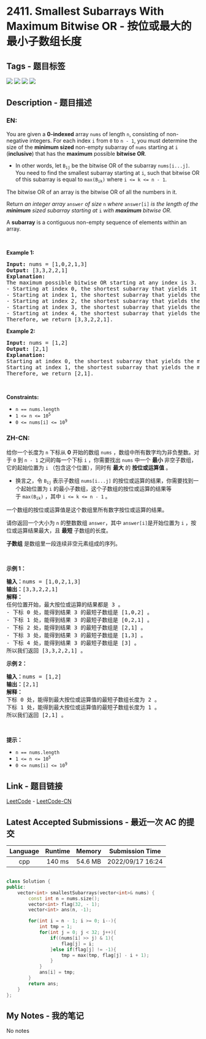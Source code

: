 
# 2411. Smallest Subarrays With Maximum Bitwise OR - 按位或最大的最小子数组长度

## Tags - 题目标签

 <img src="https://img.shields.io/badge/Bit Manipulation-位运算-blue.svg">   <img src="https://img.shields.io/badge/Array-数组-blue.svg">   <img src="https://img.shields.io/badge/Binary Search-二分查找-blue.svg">   <img src="https://img.shields.io/badge/Sliding Window-滑动窗口-blue.svg">  


## Description - 题目描述

### EN:
<p>You are given a <strong>0-indexed</strong> array <code>nums</code> of length <code>n</code>, consisting of non-negative integers. For each index <code>i</code> from <code>0</code> to <code>n - 1</code>, you must determine the size of the <strong>minimum sized</strong> non-empty subarray of <code>nums</code> starting at <code>i</code> (<strong>inclusive</strong>) that has the <strong>maximum</strong> possible <strong>bitwise OR</strong>.</p>

<ul>
	<li>In other words, let <code>B<sub>ij</sub></code> be the bitwise OR of the subarray <code>nums[i...j]</code>. You need to find the smallest subarray starting at <code>i</code>, such that bitwise OR of this subarray is equal to <code>max(B<sub>ik</sub>)</code> where <code>i &lt;= k &lt;= n - 1</code>.</li>
</ul>

<p>The bitwise OR of an array is the bitwise OR of all the numbers in it.</p>

<p>Return <em>an integer array </em><code>answer</code><em> of size </em><code>n</code><em> where </em><code>answer[i]</code><em> is the length of the <strong>minimum</strong> sized subarray starting at </em><code>i</code><em> with <strong>maximum</strong> bitwise OR.</em></p>

<p>A <strong>subarray</strong> is a contiguous non-empty sequence of elements within an array.</p>

<p>&nbsp;</p>
<p><strong class="example">Example 1:</strong></p>

<pre>
<strong>Input:</strong> nums = [1,0,2,1,3]
<strong>Output:</strong> [3,3,2,2,1]
<strong>Explanation:</strong>
The maximum possible bitwise OR starting at any index is 3. 
- Starting at index 0, the shortest subarray that yields it is [1,0,2].
- Starting at index 1, the shortest subarray that yields the maximum bitwise OR is [0,2,1].
- Starting at index 2, the shortest subarray that yields the maximum bitwise OR is [2,1].
- Starting at index 3, the shortest subarray that yields the maximum bitwise OR is [1,3].
- Starting at index 4, the shortest subarray that yields the maximum bitwise OR is [3].
Therefore, we return [3,3,2,2,1]. 
</pre>

<p><strong class="example">Example 2:</strong></p>

<pre>
<strong>Input:</strong> nums = [1,2]
<strong>Output:</strong> [2,1]
<strong>Explanation:
</strong>Starting at index 0, the shortest subarray that yields the maximum bitwise OR is of length 2.
Starting at index 1, the shortest subarray that yields the maximum bitwise OR is of length 1.
Therefore, we return [2,1].
</pre>

<p>&nbsp;</p>
<p><strong>Constraints:</strong></p>

<ul>
	<li><code>n == nums.length</code></li>
	<li><code>1 &lt;= n &lt;= 10<sup>5</sup></code></li>
	<li><code>0 &lt;= nums[i] &lt;= 10<sup>9</sup></code></li>
</ul>


### ZH-CN:
<p>给你一个长度为 <code>n</code>&nbsp;下标从 <strong>0</strong>&nbsp;开始的数组&nbsp;<code>nums</code>&nbsp;，数组中所有数字均为非负整数。对于&nbsp;<code>0</code>&nbsp;到&nbsp;<code>n - 1</code>&nbsp;之间的每一个下标 <code>i</code>&nbsp;，你需要找出&nbsp;<code>nums</code>&nbsp;中一个 <strong>最小</strong> 非空子数组，它的起始位置为&nbsp;<code>i</code>&nbsp;（包含这个位置），同时有&nbsp;<strong>最大</strong>&nbsp;的 <strong>按位或</strong><b>运算值</b>&nbsp;。</p>

<ul>
	<li>换言之，令&nbsp;<code>B<sub>ij</sub></code>&nbsp;表示子数组&nbsp;<code>nums[i...j]</code>&nbsp;的按位或运算的结果，你需要找到一个起始位置为&nbsp;<code>i</code>&nbsp;的最小子数组，这个子数组的按位或运算的结果等于&nbsp;<code>max(B<sub>ik</sub>)</code>&nbsp;，其中&nbsp;<code>i &lt;= k &lt;= n - 1</code>&nbsp;。</li>
</ul>

<p>一个数组的按位或运算值是这个数组里所有数字按位或运算的结果。</p>

<p>请你返回一个大小为 <code>n</code>&nbsp;的整数数组<em>&nbsp;</em><code>answer</code>，其中<em>&nbsp;</em><code>answer[i]</code>是开始位置为&nbsp;<code>i</code>&nbsp;，按位或运算结果最大，且&nbsp;<strong>最短</strong>&nbsp;子数组的长度。</p>

<p><strong>子数组</strong>&nbsp;是数组里一段连续非空元素组成的序列。</p>

<p>&nbsp;</p>

<p><strong>示例 1：</strong></p>

<pre><b>输入：</b>nums = [1,0,2,1,3]
<b>输出：</b>[3,3,2,2,1]
<strong>解释：</strong>
任何位置开始，最大按位或运算的结果都是 3 。
- 下标 0 处，能得到结果 3 的最短子数组是 [1,0,2] 。
- 下标 1 处，能得到结果 3 的最短子数组是 [0,2,1] 。
- 下标 2 处，能得到结果 3 的最短子数组是 [2,1] 。
- 下标 3 处，能得到结果 3 的最短子数组是 [1,3] 。
- 下标 4 处，能得到结果 3 的最短子数组是 [3] 。
所以我们返回 [3,3,2,2,1] 。
</pre>

<p><strong>示例 2：</strong></p>

<pre><b>输入：</b>nums = [1,2]
<b>输出：</b>[2,1]
<strong>解释：
</strong>下标 0 处，能得到最大按位或运算值的最短子数组长度为 2 。
下标 1 处，能得到最大按位或运算值的最短子数组长度为 1 。
所以我们返回 [2,1] 。
</pre>

<p>&nbsp;</p>

<p><strong>提示：</strong></p>

<ul>
	<li><code>n == nums.length</code></li>
	<li><code>1 &lt;= n &lt;= 10<sup>5</sup></code></li>
	<li><code>0 &lt;= nums[i] &lt;= 10<sup>9</sup></code></li>
</ul>



## Link - 题目链接

[LeetCode](https://leetcode.com/problems/smallest-subarrays-with-maximum-bitwise-or/description/)  -  [LeetCode-CN](https://leetcode.cn/problems/smallest-subarrays-with-maximum-bitwise-or/description/)
## Latest Accepted Submissions - 最近一次 AC 的提交


| Language | Runtime | Memory | Submission Time |
|:---:|:---:|:---:|:---:|
| cpp  | 140 ms | 54.6 MB | 2022/09/17 16:24 |

```cpp

class Solution {
public:
    vector<int> smallestSubarrays(vector<int>& nums) {
        const int n = nums.size();
        vector<int> flag(32, - 1);
        vector<int> ans(n, -1);

        for(int i = n - 1; i >= 0; i--){
            int tmp = 1;
            for(int j = 0; j < 32; j++){
                if((nums[i] >> j) & 1){
                    flag[j] = i;
                }else if(flag[j] != -1){
                    tmp = max(tmp, flag[j] - i + 1);
                }
            }
            ans[i] = tmp;
        }
        return ans;
    }
};

```
## My Notes - 我的笔记


No notes

